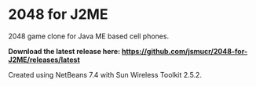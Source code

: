 2048 for J2ME
=============

2048 game clone for Java ME based cell phones.

**Download the latest release here: https://github.com/jsmucr/2048-for-J2ME/releases/latest**

Created using NetBeans 7.4 with Sun Wireless Toolkit 2.5.2.
